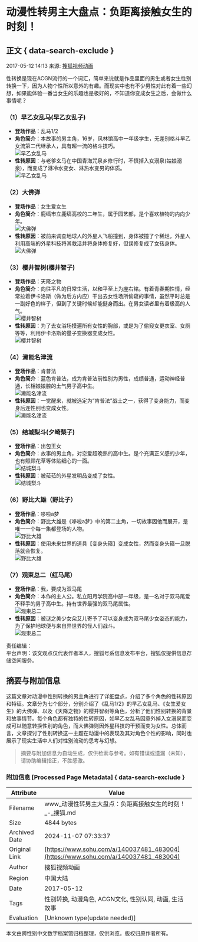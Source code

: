 # 动漫性转男主大盘点：负距离接触女生的时刻！

## 正文 { data-search-exclude }


2017-05-12 14:13 来源: [搜狐视频动画](https://www.sohu.com/?spm=smpc.content-abroad.content.1.1730964586590QJJ69Pp)

性转换是现在ACGN流行的一个词汇，简单来说就是作品里面的男生或者女生性别转换一下，因为人物个性所以意外的有趣。而现实中也有不少男性对此有着一些幻想，如果能体验一番当女生的乐趣也是极好的，不知道你变成女生之后，会做什么事情呢？

### （1）早乙女乱马(早乙女乱子) 
- **登场作品**：乱马1/2  
- **角色简介**：本故事的男主角，16岁，风林馆高中一年级学生，无差别格斗早乙女流第二代继承人，具有超一流的格斗技巧。  
![早乙女乱马](http://img.mp.itc.cn/upload/20170512/5f079a089c8c41529605e874495b6ca9_th.jpg)  
- **性转原因**：与老爹玄马在中国青海咒泉乡修行时，不慎掉入女溺泉(姑娘溺泉)，而变成了淋冷水变女、淋热水变男的体质。  
![早乙女乱马](http://img.mp.itc.cn/upload/20170512/6d9ef3272f0a4cd89bd6290a575da2c7_th.jpg)  

### （2）大佛弹 
- **登场作品**：女生爱女生  
- **角色简介**：鹿缟市立鹿缟高校的二年生，属于园艺部，是个喜欢植物的内向少年。  
![大佛弹](http://img.mp.itc.cn/upload/20170512/2dd0eec7bbfc47958298bb4f5e34c790.jpg)  
- **性转原因**：被前来调查地球人的外星人飞船撞到，身体被撞了个稀烂，外星人利用高端的外星科技将其救活并将身体修复好，但误修复成了女孩身体。  
![大佛弹](http://img.mp.itc.cn/upload/20170512/39fac078a1124ceebcaba7cf90e310ea.jpg)  

### （3）樱井智树(樱井智子) 
- **登场作品**：天降之物  
- **角色简介**：向往平凡的日常生活，以和平至上为座右铭。有着青春期性情，经常拉着伊卡洛斯（做为后方内应）干出去女性场所偷窥的事情，虽然平时总是一副好色的样子，但到了关键时候却能挺身而出。在男女读者里有着极高的人气。  
![樱井智树](http://img.mp.itc.cn/upload/20170512/7de2e50924014421b9db11a99b441236_th.jpg)  
- **性转原因**：为了去女浴场摸遍所有女性的胸部，或是为了偷窥女更衣室、女厕等等，利用伊卡洛斯的量子变换器变成女性。  
![樱井智树](http://img.mp.itc.cn/upload/20170512/a316fcc99ee34c868158179f377a4b31_th.jpg)  

### （4）濑能名津流 
- **登场作品**：肯普法  
- **角色简介**：蓝色肯普法，成为肯普法前性别为男性，成绩普通，运动神经普通，长相娘娘腔的土气男子高中生。  
![濑能名津流](http://img.mp.itc.cn/upload/20170512/1816ee2c3c3c48918fda57142e10e1fb_th.jpg)  
- **性转原因**：一觉醒来，就被选定为“肯普法”战士之一，获得了变身能力，而变身后连性别也变成女性。  
![濑能名津流](http://img.mp.itc.cn/upload/20170512/1e411061ac87452a8a86fe6eaa8e3bc2.jpg)  

### （5）结城梨斗(夕崎梨子) 
- **登场作品**：出包王女  
- **角色简介**：故事的男主角，对恋爱超晚熟的高中生。是个充满正义感的少年，也有照顾花草等体贴细心的一面。  
![结城梨斗](http://img.mp.itc.cn/upload/20170512/aa66397316354021870767814d2088d1_th.jpg)  
- **性转原因**：被菈菈的外星发明品变成了女性。  
![结城梨斗](http://img.mp.itc.cn/upload/20170512/d45a2cbde71643598c2541c22fa12459_th.jpg)  

### （6）野比大雄（野比子） 
- **登场作品**：哆啦a梦  
- **角色简介**：野比大雄是《哆啦a梦》中的第二主角，一切故事因他而展开，是唯一一个每一集都登场的人物。  
![野比大雄](http://img.mp.itc.cn/upload/20170512/41e332b1dc93490283b6674333fdaf12_th.jpg)  
- **性转原因**：使用未来世界的道具【变身头箍】变成女性，然而变身头箍一旦脱落就会恢复。  
![野比大雄](http://img.mp.itc.cn/upload/20170512/3dc756cc3e29407fabe63c86288c8acd_th.jpg)  

### （7）观束总二（红马尾） 
- **登场作品**：我，要成为双马尾  
- **角色简介**：本作的主人公。私立阳月学院高中部一年级，是一名对于双马尾爱不释手的男子高中生。持有世界最强的双马尾属性。  
![观束总二](http://img.mp.itc.cn/upload/20170512/f5da2d54b2524effa2cf2e5d76dcf214_th.jpg)  
- **性转原因**：被谜之美少女朵艾儿寄予了可以变身成为双马尾少女姿态的能力，为了保护地球便与来自异世界的怪人们战斗。  
![观束总二](http://img.mp.itc.cn/upload/20170512/fdca69a423fa43349893d0a7417d71cd_th.jpg)  

责任编辑：  
平台声明：该文观点仅代表作者本人，搜狐号系信息发布平台，搜狐仅提供信息存储空间服务。

## 摘要与附加信息

<!-- tcd_abstract -->
这篇文章对动漫中性别转换的男主角进行了详细盘点，介绍了多个角色的性转原因和特征。文章分为七个部分，分别介绍了《乱马1/2》的早乙女乱马、《女生爱女生》的大佛弹、以及《天降之物》的樱井智树等角色，分析了他们性别转换的背景和故事情节。每个角色都有独特的性转原因，如早乙女乱马因意外掉入女溺泉而变成可以随意转换性别的角色，而大佛弹则因外星科技的干预而变为女性。总体而言，文章探讨了性别转换这一主题在动漫中的表现及其对角色个性的影响，同时也展示了现实生活中人们对性别流动的思考与幻想。
<!-- tcd_abstract_end -->

> 摘要与附加信息为自动生成，仅供检索与参考。如有错误或遗漏（未知），请协助编辑指正，不胜感激。

### 附加信息 [Processed Page Metadata] { data-search-exclude }

| Attribute       | Value                                  |
|-----------------|----------------------------------------|
| Filename        | www_动漫性转男主大盘点：负距离接触女生的时刻！_-_搜狐.md                             |
| Size            | 4844 bytes                           |
| Archived Date   | 2024-11-07 07:33:37                             |
| Original Link   | [https://www.sohu.com/a/140037481_483004](https://www.sohu.com/a/140037481_483004)                       |
| Author          | 搜狐视频动画                               |
| Region          | 中国大陆                               |
| Date            | 2017-05-12                                 |
| Tags            | 性别转换, 动漫角色, ACGN文化, 性别认同, 动画, 生活故事                                 |
| Evaluation            | [Unknown type(update needed)]                                 |
<!-- tcd_table_end -->

本文由跨性别中文数字档案馆归档整理，仅供浏览。版权归原作者所有。
